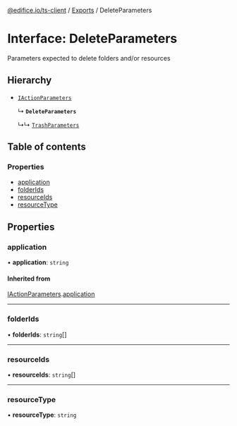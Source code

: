 [@edifice.io/ts-client](../README.md) / [Exports](../modules.md) / DeleteParameters

# Interface: DeleteParameters

Parameters expected to delete folders and/or resources

## Hierarchy

- [`IActionParameters`](IActionParameters.md)

  ↳ **`DeleteParameters`**

  ↳↳ [`TrashParameters`](TrashParameters.md)

## Table of contents

### Properties

- [application](DeleteParameters.md#application)
- [folderIds](DeleteParameters.md#folderids)
- [resourceIds](DeleteParameters.md#resourceids)
- [resourceType](DeleteParameters.md#resourcetype)

## Properties

### application

• **application**: `string`

#### Inherited from

[IActionParameters](IActionParameters.md).[application](IActionParameters.md#application)

___

### folderIds

• **folderIds**: `string`[]

___

### resourceIds

• **resourceIds**: `string`[]

___

### resourceType

• **resourceType**: `string`
